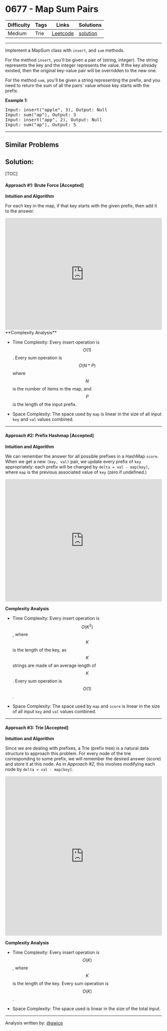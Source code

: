 # 0677 - Map Sum Pairs

Difficulty  | Tags | Links | Solutions
----------- | ---- | ----- | -----
Medium | Trie | [Leetcode](https://leetcode.com/problems/map-sum-pairs) | [solution](https://leetcode.com/problems/map-sum-pairs/solution/)


-----------

<p>
Implement a MapSum class with <code>insert</code>, and <code>sum</code> methods.
</p>

<p>
For the method <code>insert</code>, you'll be given a pair of (string, integer). The string represents the key and the integer represents the value. If the key already existed, then the original key-value pair will be overridden to the new one.
</p>

<p>
For the method <code>sum</code>, you'll be given a string representing the prefix, and you need to return the sum of all the pairs' value whose key starts with the prefix.
</p>

<p><b>Example 1:</b><br />
<pre>
Input: insert("apple", 3), Output: Null
Input: sum("ap"), Output: 3
Input: insert("app", 2), Output: Null
Input: sum("ap"), Output: 5
</pre>
</p>


-----------


## Similar Problems




## Solution:

[TOC]

#### Approach #1: Brute Force [Accepted]

**Intuition and Algorithm**

For each key in the map, if that key starts with the given prefix, then add it to the answer.

<iframe src="https://leetcode.com/playground/jNhyy639/shared" frameBorder="0" name="jNhyy639" width="100%" height="360"></iframe>
**Complexity Analysis**

* Time Complexity: Every insert operation is $$O(1)$$.  Every sum operation is $$O(N * P)$$ where $$N$$ is the number of items in the map, and $$P$$ is the length of the input prefix.

* Space Complexity: The space used by `map` is linear in the size of all input `key` and `val` values combined.

---

#### Approach #2: Prefix Hashmap [Accepted]

**Intuition and Algorithm**

We can remember the answer for all possible prefixes in a HashMap `score`.  When we get a new `(key, val)` pair, we update every prefix of `key` appropriately: each prefix will be changed by `delta = val - map[key]`, where `map` is the previous associated value of `key` (zero if undefined.)


<iframe src="https://leetcode.com/playground/QYzALHGM/shared" frameBorder="0" name="QYzALHGM" width="100%" height="394"></iframe>

**Complexity Analysis**

* Time Complexity: Every insert operation is $$O(K^2)$$, where $$K$$ is the length of the key, as $$K$$ strings are made of an average length of $$K$$.  Every sum operation is $$O(1)$$.

* Space Complexity: The space used by `map` and `score` is linear in the size of all input `key` and `val` values combined.

---

#### Approach #3: Trie [Accepted]

**Intuition and Algorithm**

Since we are dealing with prefixes, a Trie (prefix tree) is a natural data structure to approach this problem.  For every node of the trie corresponding to some prefix, we will remember the desired answer (score) and store it at this node.  As in *Approach #2*, this involves modifying each node by `delta = val - map[key]`.

<iframe src="https://leetcode.com/playground/FbmbbgFJ/shared" frameBorder="0" name="FbmbbgFJ" width="100%" height="513"></iframe>



**Complexity Analysis**

* Time Complexity: Every insert operation is $$O(K)$$, where $$K$$ is the length of the key.  Every sum operation is $$O(K)$$.

* Space Complexity: The space used is linear in the size of the total input.

---

Analysis written by: [@awice](https://leetcode.com/awice)
